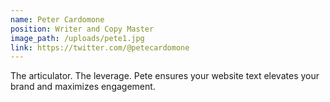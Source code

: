 ```yaml
---
name: Peter Cardomone
position: Writer and Copy Master
image_path: /uploads/pete1.jpg
link: https://twitter.com/@petecardomone
---
```



The articulator. The leverage. Pete ensures your website text elevates your brand and maximizes engagement.